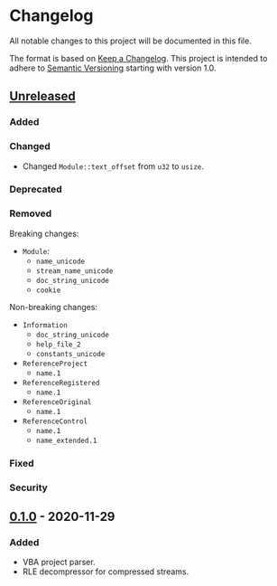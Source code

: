 # Changelog

All notable changes to this project will be documented in this file.

The format is based on [Keep a Changelog](https://keepachangelog.com/en/1.0.0/). This project is intended to adhere to [Semantic Versioning](https://semver.org/spec/v2.0.0.html) starting with version 1.0.

## [Unreleased]

### Added
### Changed

* Changed `Module::text_offset` from `u32` to `usize`.

### Deprecated
### Removed

Breaking changes:

* `Module`:
  * `name_unicode`
  * `stream_name_unicode`
  * `doc_string_unicode`
  * `cookie`

Non-breaking changes:

* `Information`
  * `doc_string_unicode`
  * `help_file_2`
  * `constants_unicode`
* `ReferenceProject`
  * `name.1`
* `ReferenceRegistered`
  * `name.1`
* `ReferenceOriginal`
  * `name.1`
* `ReferenceControl`
  * `name.1`
  * `name_extended.1`

### Fixed
### Security

## [0.1.0] - 2020-11-29

### Added

- VBA project parser.
- RLE decompressor for compressed streams.

[Unreleased]: https://github.com/tim-weis/ovba/compare/0.1.0...HEAD
[0.1.0]: https://github.com/tim-weis/ovba/compare/827d416...0.1.0
